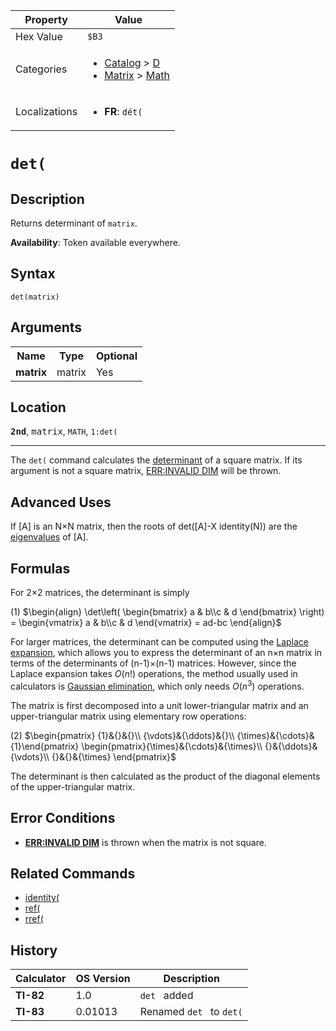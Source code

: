 | Property      | Value |
|---------------|-------|
| Hex Value     | `$B3`|
| Categories    | <ul><li>[Catalog](<../categories/Catalog.md>) > [D](<../categories/Catalog.md#D>)</li><li>[Matrix](<../categories/Matrix.md>) > [Math](<../categories/Matrix.md#Math>)</li></ul> |
| Localizations | <ul><li><b>FR</b>: `dét(`</li></ul> |

# `det(`

## Description
Returns determinant of `matrix`.


<b>Availability</b>: Token available everywhere.

## Syntax
`det(matrix)`

## Arguments
<table>
<tr><th>Name</th><th>Type</th><th>Optional</th></tr>

<tr><td><b>matrix</b></td><td>matrix</td><td>Yes</td></tr>

</table>

## Location
<tt><kbd><b>2nd</b></kbd></tt>, <kbd>matrix</kbd>, `MATH`, `1:det(`
<hr>

The `det(` command calculates the [determinant](https://mathworld.wolfram.com/Determinant.html) of a square matrix. If its argument is not a square matrix, [ERR:INVALID DIM](/errors#invaliddim) will be thrown.

## Advanced Uses

If [A] is an N×N matrix, then the roots of det([A]-X identity(N)) are the [eigenvalues](https://mathworld.wolfram.com/Eigenvalue.html) of [A].

## Formulas

For 2×2 matrices, the determinant is simply

(1) $`\begin{align} \det\left( \begin{bmatrix} a & b\\c & d \end{bmatrix} \right) = \begin{vmatrix} a & b\\c & d \end{vmatrix} = ad-bc \end{align}`$ 

For larger matrices, the determinant can be computed using the [Laplace expansion](http://en.wikipedia.org/wiki/Laplace_expansion), which allows you to express the determinant of an n×n matrix in terms of the determinants of (n-1)×(n-1) matrices. However, since the Laplace expansion takes $O\left( n! \right)$ operations, the method usually used in calculators is [Gaussian elimination](https://mathworld.wolfram.com/GaussianElimination.html), which only needs $O\left( n^3 \right)$ operations.

The matrix is first decomposed into a unit lower-triangular matrix and an upper-triangular matrix using elementary row operations:

(2) $`\begin{pmatrix} {1}&{}&{}\\ {\vdots}&{\ddots}&{}\\ {\times}&{\cdots}&{1}\end{pmatrix} \begin{pmatrix}{\times}&{\cdots}&{\times}\\ {}&{\ddots}&{\vdots}\\ {}&{}&{\times} \end{pmatrix}`$ 

The determinant is then calculated as the product of the diagonal elements of the upper-triangular matrix.

## Error Conditions

*   **[ERR:INVALID DIM](/errors#invaliddim)** is thrown when the matrix is not square.

## Related Commands

*   [identity(](/identity)
*   [ref(](/ref)
*   [rref(](/rref)

## History
| Calculator | OS Version | Description |
|------------|------------|-------------|
| <b>TI-82</b> | 1.0 | `det ` added |
| <b>TI-83</b> | 0.01013 | Renamed `det ` to `det(`


